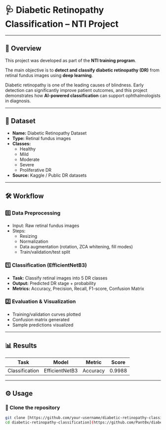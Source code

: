 # 🩺 Diabetic Retinopathy Classification – NTI Project  

---

## 📌 Overview  
This project was developed as part of the **NTI training program**.  

The main objective is to **detect and classify diabetic retinopathy (DR)** from retinal fundus images using **deep learning**.  

Diabetic retinopathy is one of the leading causes of blindness. Early detection can significantly improve patient outcomes, and this project demonstrates how **AI-powered classification** can support ophthalmologists in diagnosis.  

---

## 📂 Dataset  
- **Name:** Diabetic Retinopathy Dataset  
- **Type:** Retinal fundus images  
- **Classes:**  
  - Healthy  
  - Mild  
  - Moderate  
  - Severe  
  - Proliferative DR  
- **Source:** Kaggle / Public DR datasets  

---

## 🛠 Workflow  

### 0️⃣ Data Preprocessing  
- Input: Raw retinal fundus images  
- Steps:  
  - Resizing  
  - Normalization  
  - Data augmentation (rotation, ZCA whitening, fill modes)  
  - Train/validation/test split  

### 1️⃣ Classification (EfficientNetB3)  
- **Task:** Classify retinal images into 5 DR classes  
- **Output:** Predicted DR stage + probability  
- **Metrics:** Accuracy, Precision, Recall, F1-score, Confusion Matrix  

### 2️⃣ Evaluation & Visualization  
- Training/validation curves plotted  
- Confusion matrix generated  
- Sample predictions visualized  

---

## 📊 Results  
| Task          | Model           | Metric   | Score   |  
|---------------|----------------|----------|---------|  
| Classification | EfficientNetB3 | Accuracy | 0.9988 |  



---

## ⚙️ Usage  

### 🔹 Clone the repository  
```bash
git clone [https://github.com/your-username/diabetic-retinopathy-classification.git
cd diabetic-retinopathy-classification](https://github.com/Pant0x/diabetic-retinopathy-detection-NTI-project)

